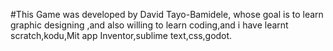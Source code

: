 #This Game was developed by David Tayo-Bamidele, whose goal is to learn graphic designing ,and also willing to learn coding,and i have learnt scratch,kodu,Mit app Inventor,sublime text,css,godot.
